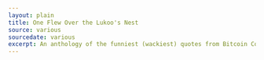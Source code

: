 ```yaml
---
layout: plain
title: One Flew Over the Lukoo's Nest
source: various
sourcedate: various
excerpt: An anthology of the funniest (wackiest) quotes from Bitcoin Core developer Luke Dashjr
---
```

